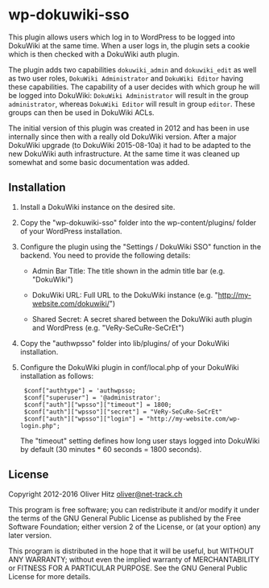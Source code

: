 wp-dokuwiki-sso
===============

This plugin allows users which log in to WordPress to be logged into DokuWiki
at the same time. When a user logs in, the plugin sets a cookie which is then
checked with a DokuWiki auth plugin.

The plugin adds two capabilities `dokuwiki_admin` and `dokuwiki_edit`
as well as two user roles, `DokuWiki Administrator` and `DokuWiki
Editor` having these capabilities. The capability of a user decides
with which group he will be logged into DokuWiki: `DokuWiki
Administrator` will result in the group `administrator`, whereas
`DokuWiki Editor` will result in group `editor`. These groups can then
be used in DokuWiki ACLs.

The initial version of this plugin was created in 2012 and has been in
use internally since then with a really old DokuWiki version. After a
major DokuWiki upgrade (to DokuWiki 2015-08-10a) it had to be adapted
to the new DokuWiki auth infrastructure. At the same time it was
cleaned up somewhat and some basic documentation was added.

Installation
------------

1. Install a DokuWiki instance on the desired site.

2. Copy the "wp-dokuwiki-sso" folder into the wp-content/plugins/
   folder of your WordPress installation.

3. Configure the plugin using the "Settings / DokuWiki SSO" function
   in the backend. You need to provide the following details:

   - Admin Bar Title: The title shown in the admin title bar
     (e.g. "DokuWiki")

   - DokuWiki URL: Full URL to the DokuWiki instance
     (e.g. "http://my-website.com/dokuwiki/")

   - Shared Secret: A secret shared between the DokuWiki auth plugin
     and WordPress (e.g. "VeRy-SeCuRe-SeCrEt")

4. Copy the "authwpsso" folder into lib/plugins/ of your DokuWiki
   installation.

5. Configure the DokuWiki plugin in conf/local.php of your DokuWiki
   installation as follows:

        $conf["authtype"] = 'authwpsso;
        $conf["superuser"] = '@administrator';
        $conf["auth"]["wpsso"]["timeout"] = 1800;
        $conf["auth"]["wpsso"]["secret"] = "VeRy-SeCuRe-SeCrEt"
        $conf["auth"]["wpsso"]["login"] = "http://my-website.com/wp-login.php";

   The "timeout" setting defines how long user stays logged into
   DokuWiki by default (30 minutes * 60 seconds = 1800 seconds).

License
-------

Copyright 2012-2016 Oliver Hitz <oliver@net-track.ch>

This program is free software; you can redistribute it and/or modify
it under the terms of the GNU General Public License as published by
the Free Software Foundation; either version 2 of the License, or (at
your option) any later version.

This program is distributed in the hope that it will be useful, but
WITHOUT ANY WARRANTY; without even the implied warranty of
MERCHANTABILITY or FITNESS FOR A PARTICULAR PURPOSE.  See the GNU
General Public License for more details.
